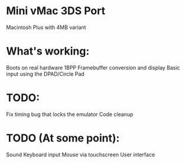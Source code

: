 # Mini vMac 3DS Port

Macintosh Plus with 4MB variant

# What's working:
Boots on real hardware
1BPP Framebuffer conversion and display
Basic input using the DPAD/Circle Pad

# TODO:
Fix timing bug that locks the emulator
Code cleanup

# TODO (At some point):
Sound
Keyboard input
Mouse via touchscreen
User interface

